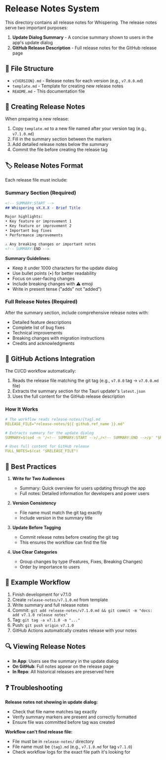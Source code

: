 # Release Notes System

This directory contains all release notes for Whispering. The release notes serve two important purposes:

1. **Update Dialog Summary** - A concise summary shown to users in the app's update dialog
2. **GitHub Release Description** - Full release notes for the GitHub release page

## 📁 File Structure

- `v{VERSION}.md` - Release notes for each version (e.g., `v7.0.0.md`)
- `template.md` - Template for creating new release notes
- `README.md` - This documentation file

## 📝 Creating Release Notes

When preparing a new release:

1. Copy `template.md` to a new file named after your version tag (e.g., `v7.1.0.md`)
2. Fill in the summary section between the markers
3. Add detailed release notes below the summary
4. Commit the file before creating the release tag

## 🏷️ Release Notes Format

Each release file must include:

### Summary Section (Required)
```markdown
<!-- SUMMARY:START -->
## Whispering vX.X.X - Brief Title

Major highlights:
• Key feature or improvement 1
• Key feature or improvement 2
• Important bug fixes
• Performance improvements

⚠️ Any breaking changes or important notes
<!-- SUMMARY:END -->
```

**Summary Guidelines:**
- Keep it under 1000 characters for the update dialog
- Use bullet points (•) for better readability
- Focus on user-facing changes
- Include breaking changes with ⚠️ emoji
- Write in present tense ("adds" not "added")

### Full Release Notes (Required)
After the summary section, include comprehensive release notes with:
- Detailed feature descriptions
- Complete list of bug fixes
- Technical improvements
- Breaking changes with migration instructions
- Credits and acknowledgments

## 🔄 GitHub Actions Integration

The CI/CD workflow automatically:
1. Reads the release file matching the git tag (e.g., `v7.0.0` tag → `v7.0.0.md` file)
2. Extracts the summary section for the Tauri updater's `latest.json`
3. Uses the full content for the GitHub release description

### How It Works

```yaml
# The workflow reads release-notes/{tag}.md
RELEASE_FILE="release-notes/${{ github.ref_name }}.md"

# Extracts summary for the update dialog
SUMMARY=$(sed -n '/<!-- SUMMARY:START -->/,/<!-- SUMMARY:END -->/p' "$RELEASE_FILE")

# Uses full content for GitHub release
FULL_NOTES=$(cat "$RELEASE_FILE")
```

## 🎯 Best Practices

1. **Write for Two Audiences**
   - Summary: Quick overview for users updating through the app
   - Full notes: Detailed information for developers and power users

2. **Version Consistency**
   - File name must match the git tag exactly
   - Include version in the summary title

3. **Update Before Tagging**
   - Commit release notes before creating the git tag
   - This ensures the workflow can find the file

4. **Use Clear Categories**
   - Group changes by type (Features, Fixes, Breaking Changes)
   - Order by importance to users

## 📌 Example Workflow

1. Finish development for v7.1.0
2. Create `release-notes/v7.1.0.md` from template
3. Write summary and full release notes
4. Commit: `git add release-notes/v7.1.0.md && git commit -m "docs: add v7.1.0 release notes"`
5. Tag: `git tag -a v7.1.0 -m "..."`
6. Push: `git push origin v7.1.0`
7. GitHub Actions automatically creates release with your notes

## 🔍 Viewing Release Notes

- **In App**: Users see the summary in the update dialog
- **On GitHub**: Full notes appear on the release page
- **In Repo**: All historical releases are preserved here

## ❓ Troubleshooting

**Release notes not showing in update dialog:**
- Check that file name matches tag exactly
- Verify summary markers are present and correctly formatted
- Ensure file was committed before tag was created

**Workflow can't find release file:**
- File must be in `release-notes/` directory
- File name must be `{tag}.md` (e.g., `v7.1.0.md` for tag `v7.1.0`)
- Check workflow logs for the exact file path it's looking for